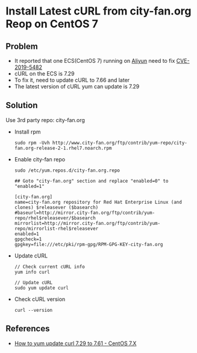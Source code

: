 # Install Latest cURL from city-fan.org Reop on CentOS 7

## Problem
* It reported that one ECS(CentOS 7) running on [Aliyun](https://aliyun.com) need to fix [CVE-2019-5482](https://nvd.nist.gov/vuln/detail/CVE-2019-5482)
* cURL on the ECS is 7.29
* To fix it, need to update cURL to 7.66 and later
* The latest version of cURL yum can update is 7.29

## Solution
Use 3rd party repo: city-fan.org

* Install rpm

  ```
  sudo rpm -Uvh http://www.city-fan.org/ftp/contrib/yum-repo/city-fan.org-release-2-1.rhel7.noarch.rpm
  ```

* Enable city-fan repo

  ```
  sudo /etc/yum.repos.d/city-fan.org.repo
  ```

  ```
  ## Goto "city-fan.org" section and replace "enabled=0" to "enabled=1"

  [city-fan.org]
  name=city-fan.org repository for Red Hat Enterprise Linux (and clones) $releasever ($basearch)
  #baseurl=http://mirror.city-fan.org/ftp/contrib/yum-repo/rhel$releasever/$basearch
  mirrorlist=http://mirror.city-fan.org/ftp/contrib/yum-repo/mirrorlist-rhel$releasever
  enabled=1
  gpgcheck=1
  gpgkey=file:///etc/pki/rpm-gpg/RPM-GPG-KEY-city-fan.org
  ```

* Update cURL

  ```
  // Check current cURL info
  yum info curl

  // Update cURL
  sudo yum update curl
  ```

* Check cURL version

  `curl --version`

## References
* [How to yum update curl 7.29 to 7.61 - CentOS 7.X](https://qiita.com/tkprof/items/5460b8d603cbbc542c8c)


